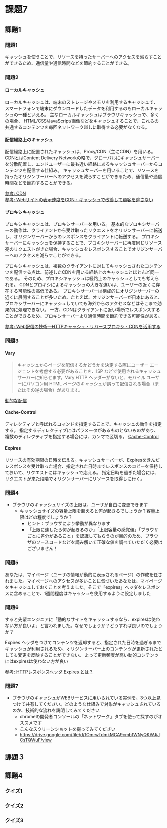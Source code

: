 # 課題7

## 課題1

### 問題1

キャッシュを使うことで、リソースを持ったサーバーへのアクセスを減らすことができるため、通信量や通信時間などを節約することができる。

### 問題2

#### ローカルキャッシュ

ローカルキャッシュは、端末のストレージやメモリを利用するキャッシュで、
スマートフォンで端末にダウンロードしたデータを利用するのもローカルキャッシュの一種といえる。
主なローカルキャッシュはブラウザキャッシュで、多くの場合、
HTML/CSS/JavaScript/画像などをキャッシュすることで、これらの共通するコンテンツを毎回ネットワーク越しに取得する必要がなくなる。

#### 配信経路上のキャッシュ

配信経路上に配置されたキャッシュは、Proxy/CDN（主にCDN）を用いる。
CDNとはContent Delivery Networkの略で、グローバルにキャッシュサーバーを分散配置し、エンドユーザーに最も近い経路にあるキャッシュサーバーからコンテンツを配信する仕組み。
キャッシュサーバーを用いることで、リソースを持ったオリジンサーバーへのアクセスを減らすことができるため、通信量や通信時間などを節約することができる。

[参考: CDN](https://www.otsuka-shokai.co.jp/words/cdn.html)  
[参考: Webサイトの表⽰速度をCDN・キャッシュで改善して顧客を逃さない](https://www.ntt.com/bizon/network-ict_website-response.html)

#### プロキシキャッシュ

プロキシキャッシュは、プロキシサーバーを用いる。
基本的なプロキシサーバーの動作は、クライアントから受け取ったリクエストをオリジンサーバーに転送し、オリジンサーバーからのレスポンスをクライアントに転送する。
プロキシサーバーにキャッシュを保持することで、プロキシサーバーに再度同じリソース宛のリクエストがきた場合、キャッシュをレスポンスすることでオリジンサーバーへのアクセスを減らすことができる。  

プロキシキャッシュは、複数のクライアントに対してキャッシュされたコンテンツを配信する点は、前述したCDNを用いる経路上のキャッシュとほとんど同一である。
そのため、プロキシキャッシュは経路上のキャッシュとしても考えられる。
CDNとプロキシによるキャッシュの大きな違いは、ユーザーの近くに存在する可能性の高低である。
プロキシサーバーは構成的にオリジンサーバーの近くに展開することが多いため、たとえば、オリジンサーバーが日本にあると、プロキシサーバーにキャッシュしていても海外からのアクセスなどはそこまで効果的に処理できない。
一方、CDNはクライアントに近い場所でレスポンスすることができるため、プロキシサーバーより通信時間を節約できる可能性がある。

[参考: Web配信の技術―HTTPキャッシュ・リバースプロキシ・CDNを活用する](https://gihyo.jp/book/2021/978-4-297-11925-6)

### 問題3

#### Vary
> キャッシュからページを配信するかどうかを決定する際にユーザー エージェントを考慮する必要があることを、ISP などで使用されるキャッシュ サーバーに知らせます。Vary HTTP ヘッダーがないと、モバイル ユーザーにパソコン用 HTML ページのキャッシュが誤って配信される場合（またはその逆の場合）があります。

[動的な配信](https://developers.google.com/search/mobile-sites/mobile-seo/dynamic-serving?hl=ja#the-vary-http-header)

#### Cache-Control

ディレクティブと呼ばれるコマンドを指定することで、キャッシュの動作を指定する。
指定するディレクティブにはパラメータがあるものとないものがあり、複数のディレクティブを指定する場合には、カンマで区切る。
[Cache-Control](https://developer.mozilla.org/ja/docs/Web/HTTP/Headers/Cache-Control)

#### Expires

リソースの有効期限の日時を伝える。キャッシュサーバーが、Expiresを含んだレスポンスを受け取った場合、指定された日時までレスポンスのコピーを保持しておいて、リクエストにはキャッシュで応える。
指定日時を過ぎた場合には、リクエストが来た段階でオリジンサーバーにリソースを取得しに行く。

### 問題4

- ブラウザのキャッシュサイズの上限は、ユーザが自由に変更できます
  - キャッシュサイズの容量上限を超えると何が起きるでしょうか？容量上限はどの程度でしょうか？
    - ヒント：ブラウザにより挙動が異なります
    - 「上限に達したら何が起きるのか」「上限容量の感覚値」「ブラウザごとに差分があること」を認識してもらうのが目的のため、ブラウザのソースコードなどを読み解いて正確な値を調べていただく必要はございません！

### 問題5

あなたは、マイページ（ユーザの情報が動的に表示されるページ）の作成を任されました。マイページへのアクセスが多いことに気づいたあなたは、マイページをキャッシュしておくことを考えました。そこで「expires」ヘッダをレスポンスに含めることで、1週間程度はキャッシュを使用するように設定しました

### 問題6

すると先輩エンジニアに「動的なサイトをキャッシュするなら、expiresは使わない方が良いよ」と言われました。なぜでしょうか？どうすれば良いのでしょうか？

Expires ヘッダをつけてコンテンツを返却すると、指定された日時を過ぎるまでキャッシュが利用されるため、オリジンサーバー上のコンテンツが更新されたとしても変更を反映することができない。 
よって更新頻度が高い動的コンテンツにはexpiresは使わない方が良い

[参考: HTTPレスポンスヘッダ Expires とは？](https://weblabo.oscasierra.net/http-header-response-expires/)

### 問題7

- ブラウザのキャッシュがWEBサービスに用いられている実例を、3つ以上見つけて共有してください。どのような仕組みで対象がキャッシュされているのか、技術的な流れを説明してみてください
  - chromeの開発者コンソールの「ネットワーク」タブを使って探すのがオススメです
  - こんなスクリーンショットを撮ってみてください
  - https://drive.google.com/file/d/1OmrwTdmkMCA9cmbfWNyQKWJiJCsTQWuF/view

## 課題３

## 課題4

### クイズ1

### クイズ2

### クイズ3

